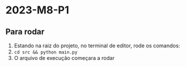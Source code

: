 # 2023-M8-P1

## Para rodar


1. Estando na raiz do projeto, no terminal de editor, rode os comandos:
2. `cd src && python main.py `
3. O arquivo de execução começara a rodar

